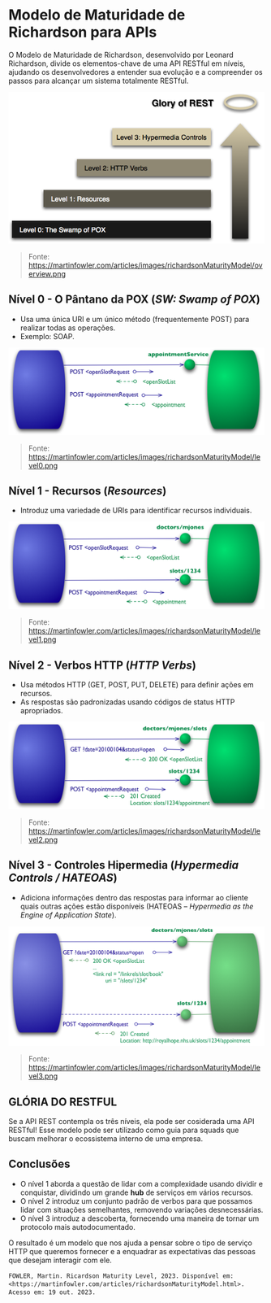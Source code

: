 # Modelo de Maturidade de Richardson para APIs

O Modelo de Maturidade de Richardson, desenvolvido por Leonard Richardson, divide os elementos-chave de uma API RESTful em níveis, ajudando os desenvolvedores a entender sua evolução e a compreender os passos para alcançar um sistema totalmente RESTful.

![Figura 1: Steps toward REST](images/02.3.1-glory-of-rest.png)
> Fonte: <https://martinfowler.com/articles/images/richardsonMaturityModel/overview.png>

## **Nível 0 - O Pântano da POX** (*SW: Swamp of POX*)

- Usa uma única URI e um único método (frequentemente POST) para realizar todas as operações.
- Exemplo: SOAP.

![Figura 2: Exemplo de interação no Nível 0](images/02.3-2-nivel0.png)
> Fonte: <https://martinfowler.com/articles/images/richardsonMaturityModel/level0.png>

## **Nível 1 - Recursos** (*Resources*)

- Introduz uma variedade de URIs para identificar recursos individuais.

![Figura 3: Nível 1 adicionando recursos](images/02.3-2-nivel1.png)
> Fonte: <https://martinfowler.com/articles/images/richardsonMaturityModel/level1.png>

## **Nível 2 - Verbos HTTP** (*HTTP Verbs*)

- Usa métodos HTTP (GET, POST, PUT, DELETE) para definir ações em recursos.
- As respostas são padronizadas usando códigos de status HTTP apropriados.

![Figura 4: Nível 2 adicionando verbos](images/02.3-2-nivel2.png)
> Fonte: <https://martinfowler.com/articles/images/richardsonMaturityModel/level2.png>

## **Nível 3 - Controles Hipermedia** (*Hypermedia Controls / HATEOAS*)

- Adiciona informações dentro das respostas para informar ao cliente quais outras ações estão disponíveis (HATEOAS – *Hypermedia as the Engine of Application State*).

![Figura 5: Nível 3 adicionando controle de hipermídia](images/02.3-2-nivel3.png)
> Fonte: <https://martinfowler.com/articles/images/richardsonMaturityModel/level3.png>

## GLÓRIA DO RESTFUL

Se a API REST contempla os três níveis, ela pode ser cosiderada uma API RESTful!
Esse modelo pode ser utilizado como guia para squads que buscam melhorar o ecossistema interno de uma empresa. 

## Conclusões

- O nível 1 aborda a questão de lidar com a complexidade usando dividir e conquistar, dividindo um grande __hub__ de serviços em vários recursos.
- O nível 2 introduz um conjunto padrão de verbos para que possamos lidar com situações semelhantes, removendo variações desnecessárias.
- O nível 3 introduz a descoberta, fornecendo uma maneira de tornar um protocolo mais autodocumentado.
  
O resultado é um modelo que nos ajuda a pensar sobre o tipo de serviço HTTP que queremos fornecer e a enquadrar as expectativas das pessoas que desejam interagir com ele.

```text
FOWLER, Martin. Ricardson Maturity Level, 2023. Disponível em: <https://martinfowler.com/articles/richardsonMaturityModel.html>. Acesso em: 19 out. 2023.
```
